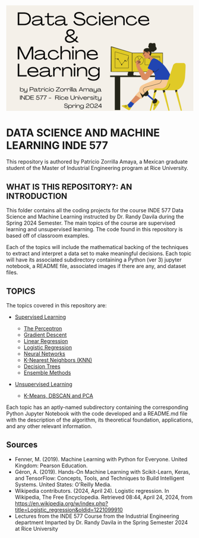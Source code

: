 ![Data Science and Machine Learning](Banner.png)

# DATA SCIENCE AND MACHINE LEARNING INDE 577

This repository is authored by Patricio Zorrilla Amaya, a Mexican graduate student of the Master of Industrial Engineering program at Rice University. 

## WHAT IS THIS REPOSITORY?: AN INTRODUCTION

This folder contains all the coding projects for the course INDE 577 Data Science and Machine Learning instructed by Dr. Randy Davila during the Spring 2024 Semester. The main topics of the course are supervised learning and unsupervised learning. The code found in this repository is based off of classroom examples. 

Each of the topics will include the mathematical backing of the techniques to extract and interpret a data set to make meaningful decisions. Each topic will have its associated subdirectory containing a Python (ver 3) jupyter notebook, a README file, associated images if there are any, and dataset files.

## TOPICS

The topics covered in this repository are: 
* [Supervised Learning](./Supervised_Learning/)
    * [The Perceptron](./Supervised_Learning/The_Perceptron/)
    * [Gradient Descent](./Supervised_Learning/Gradient_Descent/)
    * [Linear Regression](./Supervised_Learning/Linear_Regression/)
    * [Logistic Regression](./Supervised_Learning/Logistic_Regression/)
    * [Neural Networks](./Supervised_Learning/Neural_Networks/)
    * [K-Nearest Neighbors (KNN)](./Supervised_Learning/K-Nearest_Neighbors/)
    * [Decision Trees](./Supervised_Learning/Decision_Trees/)
    * [Ensemble Methods](./Supervised_Learning/Ensemble_Methods/)

* [Unsupervised Learning](./Unsupervised_Learning/)
    * [K-Means, DBSCAN and PCA](./Unsupervised_Learning/Unsupervised_Learning.ipynb)

Each topic has an aptly-named subdirectory containing the corresponding Python Jupyter Notebook with the code developed and a README.md file with the description of the algorithm, its theoretical foundation, applications, and any other relevant information. 

## Sources
* Fenner, M. (2019). Machine Learning with Python for Everyone. United Kingdom: Pearson Education.
* Géron, A. (2019). Hands-On Machine Learning with Scikit-Learn, Keras, and TensorFlow: Concepts, Tools, and Techniques to Build Intelligent Systems. United States: O'Reilly Media.
* Wikipedia contributors. (2024, April 24). Logistic regression. In Wikipedia, The Free Encyclopedia. Retrieved 08:44, April 24, 2024, from https://en.wikipedia.org/w/index.php?title=Logistic_regression&oldid=1221099910
* Lectures from the INDE 577 Course from the Industrial Engineering department Imparted by Dr. Randy Davila in the Spring Semester 2024 at Rice University